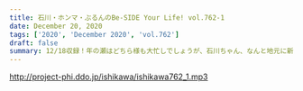 ```yaml
---
title: 石川・ホンマ・ぶるんのBe-SIDE Your Life! vol.762-1
date: December 20, 2020
tags: ['2020', 'December 2020', 'vol.762']
draft: false
summary: 12/18収録！年の瀬はどちら様も大忙しでしょうが、石川ちゃん、なんと地元に新しい「オンナ」が･･･？
---
```


http://project-phi.ddo.jp/ishikawa/ishikawa762_1.mp3